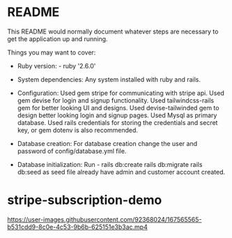 # README

This README would normally document whatever steps are necessary to get the
application up and running.

Things you may want to cover:

* Ruby version: - ruby '2.6.0'

* System dependencies: Any system installed with ruby and rails.

* Configuration: 
  Used gem stripe for communicating with stripe api.
  Used gem devise for login and signup functionality.
  Used tailwindcss-rails gem for better looking UI and designs.
  Used devise-tailwinded gem to design better looking login and signup pages.
  Used Mysql as primary database.
  Used rails credentials for storing the credentials and secret key, or gem dotenv is also recommended.

* Database creation:
  For database creation change the user and password of config/database.yml file.

* Database initialization:
  Run - 
  rails db:create
  rails db:migrate
  rails db:seed
  as seed file already have admin and customer account created.

# stripe-subscription-demo


https://user-images.githubusercontent.com/92368024/167565565-b531cdd9-8c0e-4c53-9b6b-625151e3b3ac.mp4

